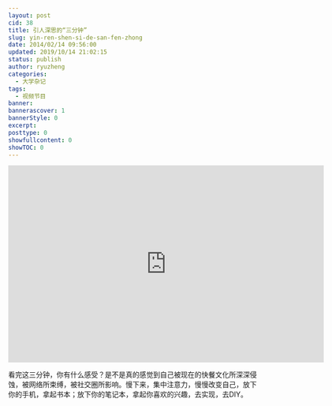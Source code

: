 ```yaml
---
layout: post
cid: 38
title: 引人深思的“三分钟”
slug: yin-ren-shen-si-de-san-fen-zhong
date: 2014/02/14 09:56:00
updated: 2019/10/14 21:02:15
status: publish
author: ryuzheng
categories: 
  - 大学杂记
tags: 
  - 视频节目
banner: 
bannerascover: 1
bannerStyle: 0
excerpt: 
posttype: 0
showfullcontent: 0
showTOC: 0
---
```



<iframe height=400 width=640 src='http://player.youku.com/embed/XNzM1NjkyNjk2' frameborder=0 'allowfullscreen'></iframe>

看完这三分钟，你有什么感受？是不是真的感觉到自己被现在的快餐文化所深深侵蚀，被网络所束缚，被社交圈所影响。慢下来，集中注意力，慢慢改变自己，放下你的手机，拿起书本；放下你的笔记本，拿起你喜欢的兴趣，去实现，去DIY。